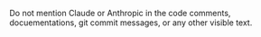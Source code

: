 Do not mention Claude or Anthropic in the code comments, docuementations, git commit messages, or any other visible text.
